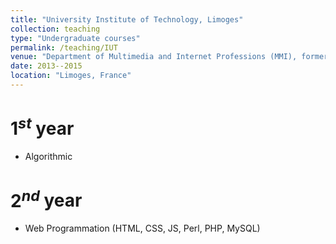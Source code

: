 ```yaml
---
title: "University Institute of Technology, Limoges"
collection: teaching
type: "Undergraduate courses"
permalink: /teaching/IUT
venue: "Department of Multimedia and Internet Professions (MMI), former Service and Communication Networks (SRC)"
date: 2013--2015
location: "Limoges, France"
---
```


$1^{st}$ year
======
* Algorithmic 

$2^{nd}$ year
======
* Web Programmation (HTML, CSS, JS, Perl, PHP, MySQL)


